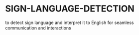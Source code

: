 # SIGN-LANGUAGE-DETECTION
to detect sign language and interpret it to English for seamless communication and interactions
